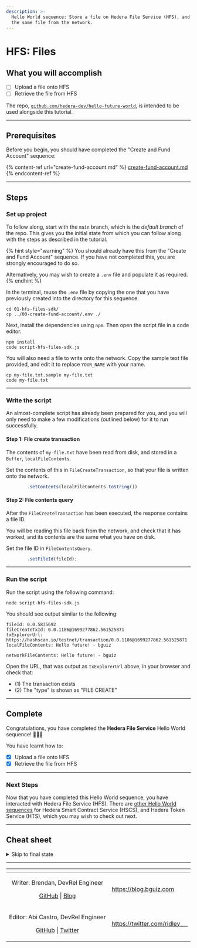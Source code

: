 ```yaml
---
description: >-
  Hello World sequence: Store a file on Hedera File Service (HFS), and retrieve
  the same file from the network.
---
```


# HFS: Files

## What you will accomplish

* [ ] Upload a file onto HFS
* [ ] Retrieve the file from HFS

The repo, [`github.com/hedera-dev/hello-future-world`](https://github.com/hedera-dev/hello-future-world/), is intended to be used alongside this tutorial.

***

## Prerequisites

Before you begin, you should have completed the "Create and Fund Account" sequence:&#x20;

{% content-ref url="create-fund-account.md" %}
[create-fund-account.md](create-fund-account.md)
{% endcontent-ref %}

***

## Steps

### Set up project

To follow along, start with the `main` branch, which is the _default branch_ of the repo. This gives you the initial state from which you can follow along with the steps as described in the tutorial.

{% hint style="warning" %}
You should already have this from the "Create and Fund Account" sequence. If you have not completed this, you are strongly encouraged to do so.

Alternatively, you may wish to create a `.env` file and populate it as required.
{% endhint %}

In the terminal, reuse the `.env` file by copying the one that you have previously created into the directory for this sequence.

```shell
cd 01-hfs-files-sdk/
cp ../00-create-fund-account/.env ./
```

Next, install the dependencies using `npm`. Then open the script file in a code editor.

```shell
npm install
code script-hfs-files-sdk.js
```

You will also need a file to write onto the network. Copy the sample text file provided, and edit it to replace `YOUR_NAME` with your name.

```shell
cp my-file.txt.sample my-file.txt
code my-file.txt
```

***

### Write the script

An almost-complete script has already been prepared for you, and you will only need to make a few modifications (outlined below) for it to run successfully.

#### Step 1: File create transaction

The contents of `my-file.txt` have been read from disk, and stored in a `Buffer`, `localFileContents`.

Set the contents of this in `FileCreateTransaction`, so that your file is written onto the network.

```js
        .setContents(localFileContents.toString())
```

#### Step 2: File contents query

After the `FileCreateTransaction` has been executed, the response contains a file ID.

You will be reading this file back from the network, and check that it has worked, and its contents are the same what you have on disk.

Set the file ID in `FileContentsQuery`.

```js
        .setFileId(fileId);
```

***

### Run the script

Run the script using the following command:

```shell
node script-hfs-files-sdk.js
```

You should see output similar to the following:

```
fileId: 0.0.5835692
fileCreateTxId: 0.0.1186@1699277862.561525871
txExplorerUrl: https://hashscan.io/testnet/transaction/0.0.1186@1699277862.561525871
localFileContents: Hello future! - bguiz

networkFileContents: Hello future! - bguiz

```

Open the URL, that was output as `txExplorerUrl` above, in your browser and check that:

* (1) The transaction exists
* (2) The "type" is shown as "FILE CREATE"

***

## Complete

Congratulations, you have completed the **Hedera File Service** Hello World sequence! 🎉🎉🎉

You have learnt how to:

* [x] Upload a file onto HFS
* [x] Retrieve the file from HFS

***

### Next Steps

Now that you have completed this Hello World sequence, you have interacted with Hedera File Service (HFS). There are [other Hello World sequences](./) for Hedera Smart Contract Service (HSCS), and Hedera Token Service (HTS), which you may wish to check out next.

***

## Cheat sheet

<details>

<summary>Skip to final state</summary>

To skip ahead to the final state, use the `completed` branch. This gives you the final state with which you can compare your implementation to the completed steps of the tutorial.

```shell
git fetch origin completed:completed
git checkout completed
```

To see the full set of differences between the initial and final states of the repo, you can use `diff`.

```shell
cd 01-hfs-files-sdk/
git diff main..completed -- ./
```

Alternatively, you may view the `diff` rendered on Github: [`hedera-dev/hello-future-world/compare/main..completed`](https://github.com/hedera-dev/hello-future-world/compare/main..completed) (This will show the `diff` for _all_ sequences.)

Note that the branch names are delimited by `..`, and not by `...`, as the latter finds the `diff` with the latest common ancestor commit, which _is not_ what we want in this case.

</details>

***

<table data-card-size="large" data-view="cards"><thead><tr><th align="center"></th><th data-hidden data-card-target data-type="content-ref"></th></tr></thead><tbody><tr><td align="center"><p>Writer: Brendan, DevRel Engineer</p><p><a href="https://github.com/bguiz">GitHub</a> | <a href="https://blog.bguiz.com">Blog</a></p></td><td><a href="https://blog.bguiz.com">https://blog.bguiz.com</a></td></tr><tr><td align="center"><p>Editor: Abi Castro, DevRel Engineer</p><p><a href="https://github.com/a-ridley">GitHub</a> | <a href="https://twitter.com/ridley___">Twitter</a></p></td><td><a href="https://twitter.com/ridley___">https://twitter.com/ridley___</a></td></tr></tbody></table>
